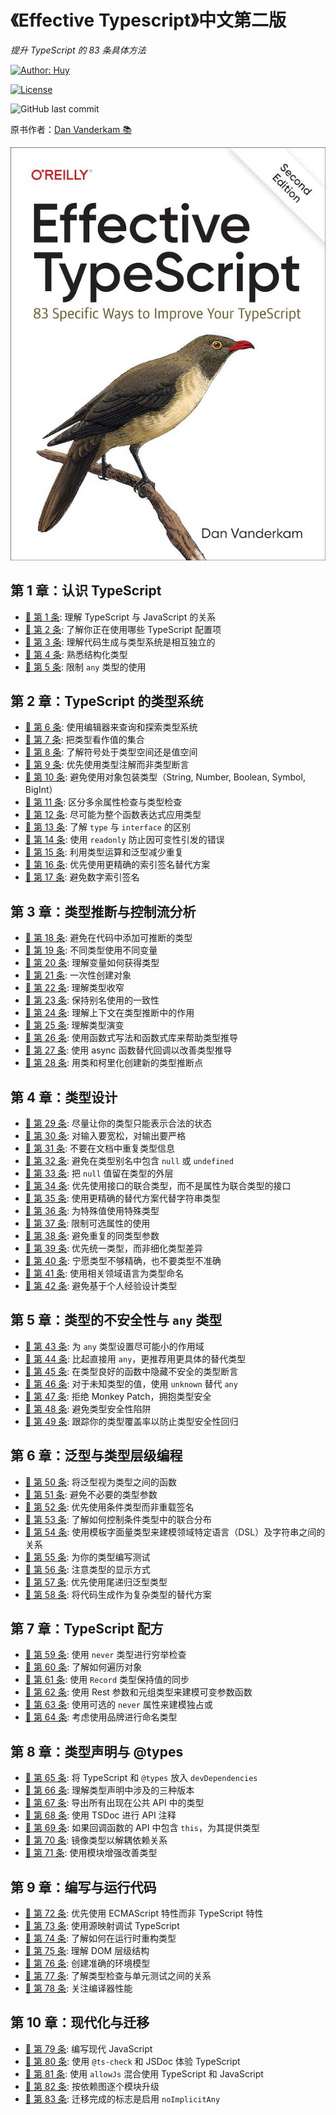 # 《Effective Typescript》中文第二版

_提升 TypeScript 的 83 条具体方法_

[![Author: Huy](https://img.shields.io/badge/Author-Huy-yellow)](https://github.com/rayadaschn)

[![License](https://img.shields.io/badge/License-MIT-blue.svg)](https://opensource.org/licenses/MIT)

![GitHub last commit](https://img.shields.io/github/last-commit/rayadaschn/effective-typeScript-2nd-edition-zh)

原书作者：[Dan Vanderkam 📚](https://github.com/danvk/effective-typescript)

![Effective Typescript](/cover.jpg)

## 第 1 章：认识 TypeScript

- [📝 第 1 条](./ch-intro/ts-vs-js.md): 理解 TypeScript 与 JavaScript 的关系
- [📝 第 2 条](./ch-intro/which-ts.md): 了解你正在使用哪些 TypeScript 配置项
- [📝 第 3 条](./ch-intro/independent.md): 理解代码生成与类型系统是相互独立的
- [📝 第 4 条](./ch-intro/structural.md): 熟悉结构化类型
- [📝 第 5 条](./ch-intro/any.md): 限制 `any` 类型的使用

## **第 2 章：TypeScript 的类型系统**

- [📝 第 6 条](./ch-types/editor.md): 使用编辑器来查询和探索类型系统
- [📝 第 7 条](./ch-types/types-as-sets.md): 把类型看作值的集合
- [📝 第 8 条](./ch-types/type-value-space.md): 了解符号处于类型空间还是值空间
- [📝 第 9 条](./ch-types/prefer-declarations-to-assertions.md): 优先使用类型注解而非类型断言
- [📝 第 10 条](./ch-types/avoid-object-wrapper-types.md): 避免使用对象包装类型（String, Number, Boolean, Symbol, BigInt）
- [📝 第 11 条](./ch-types/excess-property-checking.md): 区分多余属性检查与类型检查
- [📝 第 12 条](./ch-types/type-entire-functions.md): 尽可能为整个函数表达式应用类型
- [📝 第 13 条](./ch-types/type-vs-interface.md): 了解 `type` 与 `interface` 的区别
- [📝 第 14 条](./ch-types/readonly.md): 使用 `readonly` 防止因可变性引发的错误
- [📝 第 15 条](./ch-types/map-between-types.md): 利用类型运算和泛型减少重复
- [📝 第 16 条](./ch-types/index-for-dynamic.md): 优先使用更精确的索引签名替代方案
- [📝 第 17 条](./ch-types/number-index.md): 避免数字索引签名

## **第 3 章：类型推断与控制流分析**

- [📝 第 18 条](./ch-inference/avoid-inferable.md): 避免在代码中添加可推断的类型
- [📝 第 19 条](./ch-inference/one-var-one-type.md): 不同类型使用不同变量
- [📝 第 20 条](./ch-inference/widening.md): 理解变量如何获得类型
- [📝 第 21 条](./ch-inference/all-at-once.md): 一次性创建对象
- [📝 第 22 条](./ch-inference/narrowing.md): 理解类型收窄
- [📝 第 23 条](./ch-inference/avoid-aliasing.md): 保持别名使用的一致性
- [📝 第 24 条](./ch-inference/context-inference.md): 理解上下文在类型推断中的作用
- [📝 第 25 条](./ch-inference/evolving-any.md): 理解类型演变
- [📝 第 26 条](./ch-inference/functional-libraries.md): 使用函数式写法和函数式库来帮助类型推导
- [📝 第 27 条](./ch-inference/use-async-await.md): 使用 async 函数替代回调以改善类型推导
- [📝 第 28 条](./ch-inference/inference-sites.md): 用类和柯里化创建新的类型推断点

## **第 4 章：类型设计**

- [📝 第 29 条](./ch-design/valid-states.md): 尽量让你的类型只能表示合法的状态
- [📝 第 30 条](./ch-design/loose-accept-strict-produce.md): 对输入要宽松，对输出要严格
- [📝 第 31 条](./ch-design/jsdoc-repeat.md): 不要在文档中重复类型信息
- [📝 第 32 条](./ch-design/null-in-type.md): 避免在类型别名中包含 `null` 或 `undefined`
- [📝 第 33 条](./ch-design/null-values-to-perimeter.md): 把 `null` 值留在类型的外层
- [📝 第 34 条](./ch-design/union-of-interfaces.md): 优先使用接口的联合类型，而不是属性为联合类型的接口
- [📝 第 35 条](./ch-design/avoid-strings.md): 使用更精确的替代方案代替字符串类型
- [📝 第 36 条](./ch-design/in-domain-null.md): 为特殊值使用特殊类型
- [📝 第 37 条](./ch-design/avoid-optional.md): 限制可选属性的使用
- [📝 第 38 条](./ch-design/same-type-params.md): 避免重复的同类型参数
- [📝 第 39 条](./ch-design/unify.md): 优先统一类型，而非细化类型差异
- [📝 第 40 条](./ch-design/incomplete-over-inaccurate.md): 宁愿类型不够精确，也不要类型不准确
- [📝 第 41 条](./ch-design/language-of-domain.md): 使用相关领域语言为类型命名
- [📝 第 42 条](./ch-design/consider-codegen.md): 避免基于个人经验设计类型

## **第 5 章：类型的不安全性与 `any` 类型**

- [📝 第 43 条](./ch-any/narrowest-any.md): 为 `any` 类型设置尽可能小的作用域
- [📝 第 44 条](./ch-any/specific-any.md): 比起直接用 `any`，更推荐用更具体的替代类型
- [📝 第 45 条](./ch-any/hide-unsafe-casts.md): 在类型良好的函数中隐藏不安全的类型断言
- [📝 第 46 条](./ch-any/never-unknown.md): 对于未知类型的值，使用 `unknown` 替代 `any`
- [📝 第 47 条](./ch-any/type-safe-monkey.md): 拒绝 Monkey Patch，拥抱类型安全
- [📝 第 48 条](./ch-any/unsoundness.md): 避免类型安全性陷阱
- [📝 第 49 条](./ch-any/type-percentage.md): 跟踪你的类型覆盖率以防止类型安全性回归

## **第 6 章：泛型与类型层级编程**

- [📝 第 50 条](./ch-generics/functions-on-types.md): 将泛型视为类型之间的函数
- [📝 第 51 条](./ch-generics/golden-rule.md): 避免不必要的类型参数
- [📝 第 52 条](./ch-generics/conditional-overload.md): 优先使用条件类型而非重载签名
- [📝 第 53 条](./ch-generics/control-distribution.md): 了解如何控制条件类型中的联合分布
- [📝 第 54 条](./ch-generics/template-dsl.md): 使用模板字面量类型来建模领域特定语言（DSL）及字符串之间的关系
- [📝 第 55 条](./ch-generics/test-your-types.md): 为你的类型编写测试
- [📝 第 56 条](./ch-generics/type-display.md): 注意类型的显示方式
- [📝 第 57 条](./ch-generics/tail-recursion.md): 优先使用尾递归泛型类型
- [📝 第 58 条](./ch-generics/codegen-alt.md): 将代码生成作为复杂类型的替代方案

## **第 7 章：TypeScript 配方**

- [📝 第 59 条](./ch-recipes/exhaustiveness.md): 使用 `never` 类型进行穷举检查
- [📝 第 60 条](./ch-recipes/iterate-objects.md): 了解如何遍历对象
- [📝 第 61 条](./ch-recipes/values-in-sync.md): 使用 `Record` 类型保持值的同步
- [📝 第 62 条](./ch-recipes/conditional-varargs.md): 使用 Rest 参数和元组类型来建模可变参数函数
- [📝 第 63 条](./ch-recipes/optional-never.md): 使用可选的 `never` 属性来建模独占或
- [📝 第 64 条](./ch-recipes/brands.md): 考虑使用品牌进行命名类型

## **第 8 章：类型声明与 @types**

- [📝 第 65 条](./ch-declarations/dev-dependencies.md): 将 TypeScript 和 `@types` 放入 `devDependencies`
- [📝 第 66 条](./ch-declarations/three-versions.md): 理解类型声明中涉及的三种版本
- [📝 第 67 条](./ch-declarations/export-your-types.md): 导出所有出现在公共 API 中的类型
- [📝 第 68 条](./ch-declarations/use-tsdoc.md): 使用 TSDoc 进行 API 注释
- [📝 第 69 条](./ch-declarations/this-in-callbacks.md): 如果回调函数的 API 中包含 `this`，为其提供类型
- [📝 第 70 条](./ch-declarations/mirror-types-for-deps.md): 镜像类型以解耦依赖关系
- [📝 第 71 条](./ch-declarations/augment-improve.md): 使用模块增强改善类型

## **第 9 章：编写与运行代码**

- [📝 第 72 条](./ch-write-run/avoid-non-ecma.md): 优先使用 ECMAScript 特性而非 TypeScript 特性
- [📝 第 73 条](./ch-write-run/source-maps-debug.md): 使用源映射调试 TypeScript
- [📝 第 74 条](./ch-write-run/runtime-types.md): 了解如何在运行时重构类型
- [📝 第 75 条](./ch-write-run/understand-the-dom.md): 理解 DOM 层级结构
- [📝 第 76 条](./ch-write-run/model-env.md): 创建准确的环境模型
- [📝 第 77 条](./ch-write-run/types-or-tests.md): 了解类型检查与单元测试之间的关系
- [📝 第 78 条](./ch-write-run/performance.md): 关注编译器性能

## **第 10 章：现代化与迁移**

- [📝 第 79 条](./ch-migrate/write-modern-js.md): 编写现代 JavaScript
- [📝 第 80 条](./ch-migrate/jsdoc-tscheck.md): 使用 `@ts-check` 和 JSDoc 体验 TypeScript
- [📝 第 81 条](./ch-migrate/allowjs.md): 使用 `allowJs` 混合使用 TypeScript 和 JavaScript
- [📝 第 82 条](./ch-migrate/convert-up-the-graph.md): 按依赖图逐个模块升级
- [📝 第 83 条](./ch-migrate/start-loose.md): 迁移完成的标志是启用 `noImplicitAny`
